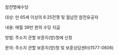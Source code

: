 참전명예수당

대상: 만 65세 이상의 6·25전쟁 및 월남전 참전유공자

내용: 매월 39만 원의 수당 지급

방법: 주소지 관할 보훈지(방)청에 신청

문의: 주소지 관할 보훈지(방)청 및 보훈상담센터(1577-0606)
